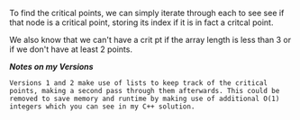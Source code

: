 To find the critical points, we can simply iterate through each to see see if that node is a critical point, storing its index if it is in fact a critcal point.

We also know that we can't have a crit pt if the array length is less than 3 or if we don't have at least 2 points.


***Notes on my Versions***
```
Versions 1 and 2 make use of lists to keep track of the critical points, making a second pass through them afterwards. This could be removed to save memory and runtime by making use of additional O(1) integers which you can see in my C++ solution.
```